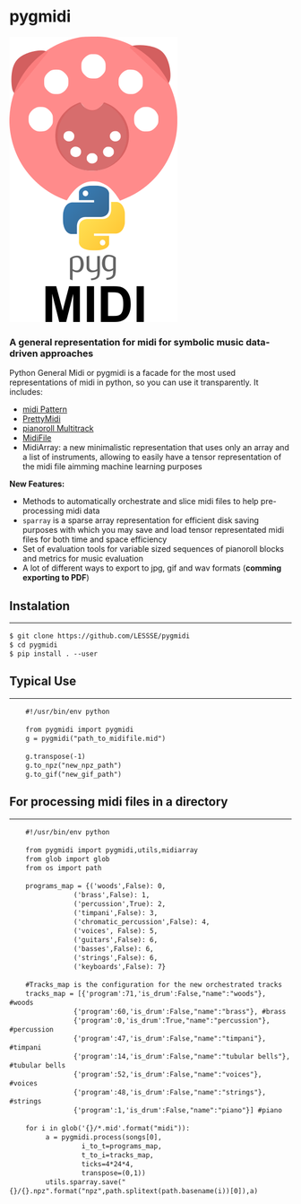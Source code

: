 
# pygmidi

![pygmidi logo](pygmidi.png)

### A general representation for midi for symbolic music data-driven approaches

Python General Midi or pygmidi is a facade for the most used representations of midi in python, so you can use it transparently. It includes:
* [midi Pattern](https://github.com/vishnubob/python-midi)
* [PrettyMidi](https://github.com/craffel/pretty-midi)
* [pianoroll Multitrack](https://salu133445.github.io/pypianoroll/)
* [MidiFile](https://mido.readthedocs.io/en/latest/midi_files.html)
* MidiArray: a new minimalistic representation that uses only an array and a list of instruments, allowing to easily have a tensor representation of the midi file aimming machine learning purposes
 
**New Features:**
* Methods to automatically orchestrate and slice midi files to help pre-processing midi data
* `sparray` is a sparse array representation for efficient disk saving purposes with which you may save and load tensor representated midi files for both time and space efficiency 
* Set of evaluation tools for variable sized sequences of pianoroll blocks and metrics for music evaluation 
* A lot of different ways to export to jpg, gif and wav formats (**comming exporting to PDF**)

## Instalation
____________________________________________________________

```
$ git clone https://github.com/LESSSE/pygmidi
$ cd pygmidi
$ pip install . --user
```

## Typical Use
____________________________________________________________

```
    #!/usr/bin/env python

    from pygmidi import pygmidi
    g = pygmidi("path_to_midifile.mid")
    
    g.transpose(-1)
    g.to_npz("new_npz_path")
    g.to_gif("new_gif_path")
```


## For processing midi files in a directory
____________________________________________________________

```
    #!/usr/bin/env python

    from pygmidi import pygmidi,utils,midiarray
    from glob import glob
    from os import path
    
    programs_map = {('woods',False): 0,
                ('brass',False): 1,
                ('percussion',True): 2,
                ('timpani',False): 3,
                ('chromatic_percussion',False): 4,
                ('voices', False): 5,
                ('guitars',False): 6,
                ('basses',False): 6,
                ('strings',False): 6,
                ('keyboards',False): 7}

    #Tracks_map is the configuration for the new orchestrated tracks
    tracks_map = [{'program':71,'is_drum':False,"name":"woods"}, #woods
                {'program':60,'is_drum':False,"name":"brass"}, #brass
                {'program':0,'is_drum':True,"name":"percussion"},  #percussion
                {'program':47,'is_drum':False,"name":"timpani"}, #timpani
                {'program':14,'is_drum':False,"name":"tubular bells"}, #tubular bells
                {'program':52,'is_drum':False,"name":"voices"}, #voices
                {'program':48,'is_drum':False,"name":"strings"}, #strings
                {'program':1,'is_drum':False,"name":"piano"}] #piano
    
    for i in glob('{}/*.mid'.format("midi")):
         a = pygmidi.process(songs[0],
                  i_to_t=programs_map,
                  t_to_i=tracks_map,
                  ticks=4*24*4,
                  transpose=(0,1))
         utils.sparray.save("{}/{}.npz".format("npz",path.splitext(path.basename(i))[0]),a)
```


